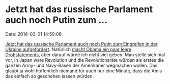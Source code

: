 Jetzt hat das russische Parlament auch noch Putin zum \...
==========================================================

Date: 2014-03-01 14:59:06

[Jetzt hat das russische Parlament auch noch Putin zum Eingreifen in der
Ukraine aufgefordert](http://spiegel.de/article.do?id=956416). Natürlich
[macht Obama ein paar leere
Drohstatements](http://www.washingtonpost.com/world/national-security/us-officials-confirm-influx-of-russian-troops-into-crimea/2014/02/28/f5c2e88e-a0c7-11e3-a050-dc3322a94fa7_story.html?clsrd),
aber darauf würde ich nicht viel geben. Man stelle sich mal vor, in
Japan wäre Revolution und die Revolutionsräte würden als erstes die
ganzen Army- und Navy-Basen der Amerikaner wegmachen wollen. Das glaubt
ja wohl hoffentlich niemand für auch nur eine Minute, dass die Amis das
einfach so geschehen lassen würden.
